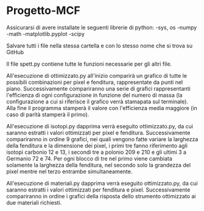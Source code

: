 # Progetto-MCF

Assicurarsi di avere installate le seguenti librerie di python:
-sys, os
-numpy
-math
-matplotlib.pyplot
-scipy

Salvare tutti i file nella stessa cartella e con lo stesso nome che si trova su GitHub

Il file spett.py contiene tutte le funzioni necessarie per gli altri file.

All'esecuzione di ottimizzato.py all'inizio comparirà un grafico di tutte le possibili combinazioni per pixel e fenditura, rappresentate da punti nel piano.
Successivamente compariranno una serie di grafici rappresentanti l'efficienza di ogni configurazione in funzione del numero di massa (la configurazione a cui si riferisce il grafico verrà stamapata sul terminale).
Alla fine il programma stamperà il valore con l'efficienza media maggiore (in caso di parità stamperà il primo).

All'esecuzione di isotopi.py dapprima verrà eseguito ottimizzato.py, da cui saranno estratti i valori ottimizzati per pixel e fenditura.
Successivamente compariranno in ordine 9 grafici, nei quali vengono fatte variare la larghezza della fenditura e la dimensione dei pixel, i primi tre fanno riferimento agli isotopi carbonio 12 e 13, i secondi tre a polonio 209 e 210 e gli ultimi 3 a Germanio 72 e 74.
Per ogni blocco di tre nel primo viene cambiata solamente la larghezza della fenditura, nel secondo solo la grandezza del pixel mentre nel terzo entrambe simultaneamente.

All'esecuzione di materiali.py dapprima verrà eseguito ottimizzato.py, da cui saranno estratti i valori ottimizzati per fenditura e pixel.
Successivamente compariranno in ordine i grafici della risposta dello strumento ottimizzato ai due materiali richiesti.


